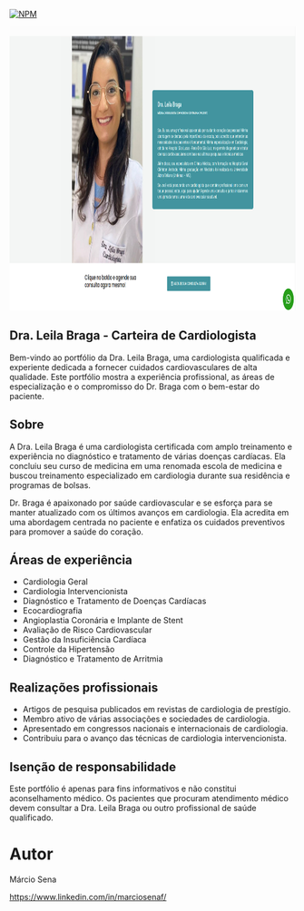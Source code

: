 [![NPM](https://img.shields.io/npm/l/react)](https://github.com/marciosenaf/portifolio-prima/blob/main/README.md)

<img src="https://github.com/marciosenaf/portifolio-prima/blob/main/imagereadme/imagereadme.png" alt="Texto alternativo" width="1000" height="500">

## Dra. Leila Braga - Carteira de Cardiologista

Bem-vindo ao portfólio da Dra. Leila Braga, uma cardiologista qualificada e experiente dedicada a fornecer cuidados cardiovasculares de alta qualidade. Este portfólio mostra a experiência profissional, as áreas de especialização e o compromisso do Dr. Braga com o bem-estar do paciente.

## Sobre
A Dra. Leila Braga é uma cardiologista certificada com amplo treinamento e experiência no diagnóstico e tratamento de várias doenças cardíacas. Ela concluiu seu curso de medicina em uma renomada escola de medicina e buscou treinamento especializado em cardiologia durante sua residência e programas de bolsas.

Dr. Braga é apaixonado por saúde cardiovascular e se esforça para se manter atualizado com os últimos avanços em cardiologia. Ela acredita em uma abordagem centrada no paciente e enfatiza os cuidados preventivos para promover a saúde do coração.

## Áreas de experiência
- Cardiologia Geral
- Cardiologia Intervencionista
- Diagnóstico e Tratamento de Doenças Cardíacas
- Ecocardiografia
- Angioplastia Coronária e Implante de Stent
- Avaliação de Risco Cardiovascular
- Gestão da Insuficiência Cardíaca
- Controle da Hipertensão
- Diagnóstico e Tratamento de Arritmia
## Realizações profissionais
- Artigos de pesquisa publicados em revistas de cardiologia de prestígio.
- Membro ativo de várias associações e sociedades de cardiologia.
- Apresentado em congressos nacionais e internacionais de cardiologia.
- Contribuiu para o avanço das técnicas de cardiologia intervencionista.

## Isenção de responsabilidade
Este portfólio é apenas para fins informativos e não constitui aconselhamento médico. Os pacientes que procuram atendimento médico devem consultar a Dra. Leila Braga ou outro profissional de saúde qualificado.

# Autor

Márcio Sena 

https://www.linkedin.com/in/marciosenaf/
